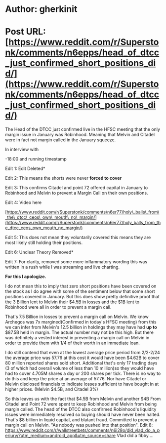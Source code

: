 # Author: gherkinit
# Post URL: [https://www.reddit.com/r/Superstonk/comments/n6epps/head_of_dtcc_just_confirmed_short_positions_did/](https://www.reddit.com/r/Superstonk/comments/n6epps/head_of_dtcc_just_confirmed_short_positions_did/)


The Head of the DTCC just confirmed live in the HFSC meeting that the only margin issue in January was Robinhood. Meaning that Melvin and Citadel were in fact not margin called in the January squeeze. 

In interview with

\-18:00 and running timestamp

Edit 1: Edit Deleted\*

Edit 2: This means the shorts were never **forced to cover**

Edit 3: This confirms Citadel and point 72 offered capital in January to Robinhood and Melvin to prevent a Margin Call on their own positions.

Edit 4: Video here

[https://www.reddit.com/r/Superstonk/comments/n6er77/holy\_balls\_from\_the\_dtcc\_ceos\_own\_mouth\_no\_margin/](https://www.reddit.com/r/Superstonk/comments/n6er77/holy_balls_from_the_dtcc_ceos_own_mouth_no_margin/)

Edit 5: This does not mean they voluntarily covered this means they are most likely still holding their positions.

Edit 6:  Unclear Theory Removed\*

Edit 7: For clarity, removed some more inflammatory wording this was written in a rush while I was streaming and live charting. 

**For this I apologize.**

 I do not mean this to imply that zero short positions have been covered on the stock as I do agree with some of the sentiment below that some short positions covered in January. But this does show pretty definitive proof that the 3 Billion lent to Melvin their $4.5B in losses and the $1B lent to Robinhood were all in order to prevent a margin call. 

That's 7.5 Billion in losses to prevent a margin call on Melvin. We know Archegos was 7x margined(Confirmed in today's HFSC meeting) from this we can infer from Melvin's 12.5 billion in holdings they may have had **up to** $87.5B held in margin. The actual number may not be this high. But there was definitely a vested interest in preventing a margin call on Melvin in order to provide them with 1/4 of their worth in an immediate loan. 

I do still contend that even at the lowest average price period from 2/2-2/24 the average price was 57.76  at this cost it would have been $4.62B to cover 80 million reported shares sold short. Additional that's only 17 trading days (3 of which had overall volume of less than 10 million)so they would have had to cover 4.705M shares a day or 200 shares per tick. There is no way to do this and keep the price at an average of 57.76. Nor have Citadel or Melvin disclosed financials to indicate losses sufficient to have bought in at higher prices. (Melvin $4.5B, and Citadel 3%)

So this leaves us with the fact that $4.5B from Melvin and another $4B From Citadel and Point 72 were spent to keep Robinhood and Melvin from being margin called. The head of the DTCC also confirmed Robinhood's liquidity issues were immediately resolved so buying should have never been halted. That's $8 billion in liquid capital, and blatant fraud. Committed to prevent a margin call on Melvin. "As nobody was pushed into that position".
Edit 8: https://www.reddit.com/r/wallstreetbets/comments/n6i28o/did_vlad_do_a_perjury/?utm_medium=android_app&utm_source=share
Vlad did a fibby....